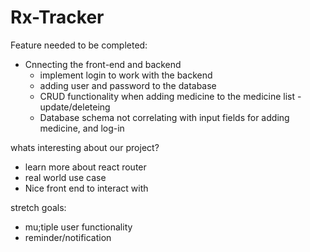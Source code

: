 # Rx-Tracker


Feature needed to be completed:
- Cnnecting the front-end and backend
  - implement login to work with the backend
  - adding user and password to the database
  - CRUD functionality when adding medicine to the medicine list -  update/deleteing
  - Database schema not correlating with input fields for adding medicine, and log-in

whats interesting about our project?
- learn more about react router
- real world use case
- Nice front end to interact with


stretch goals:
- mu;tiple user functionality
- reminder/notification
